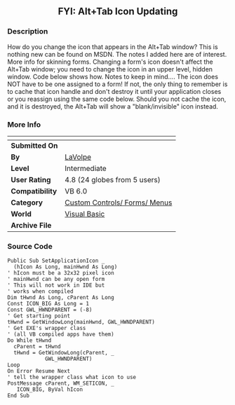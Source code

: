 ﻿<div align="center">

## FYI: Alt\+Tab Icon Updating


</div>

### Description

How do you change the icon that appears in the Alt+Tab window? This is nothing new can be found on MSDN. The notes I added here are of interest. More info for skinning forms. Changing a form's icon doesn't affect the Alt+Tab window; you need to change the icon in an upper level, hidden window. Code below shows how. Notes to keep in mind.... The icon does NOT have to be one assigned to a form! If not, the only thing to remember is to cache that icon handle and don't destroy it until your application closes or you reassign using the same code below. Should you not cache the icon, and it is destroyed, the Alt+Tab will show a "blank/invisible" icon instead.
 
### More Info
 


<span>             |<span>
---                |---
**Submitted On**   |
**By**             |[LaVolpe](https://github.com/Planet-Source-Code/PSCIndex/blob/master/ByAuthor/lavolpe.md)
**Level**          |Intermediate
**User Rating**    |4.8 (24 globes from 5 users)
**Compatibility**  |VB 6\.0
**Category**       |[Custom Controls/ Forms/  Menus](https://github.com/Planet-Source-Code/PSCIndex/blob/master/ByCategory/custom-controls-forms-menus__1-4.md)
**World**          |[Visual Basic](https://github.com/Planet-Source-Code/PSCIndex/blob/master/ByWorld/visual-basic.md)
**Archive File**   |[](https://github.com/Planet-Source-Code/lavolpe-fyi-alt-tab-icon-updating__1-57228/archive/master.zip)





### Source Code

```
Public Sub SetApplicationIcon _
  (hIcon As Long, mainHwnd As Long)
' hIcon must be a 32x32 pixel icon
' mainHwnd can be any open form
' This will not work in IDE but
' works when compiled
Dim tHwnd As Long, cParent As Long
Const ICON_BIG As Long = 1
Const GWL_HWNDPARENT = (-8)
' Get starting point
tHwnd = GetWindowLong(mainHwnd, GWL_HWNDPARENT)
' Get EXE's wrapper class
' (all VB compiled apps have them)
Do While tHwnd
  cParent = tHwnd
  tHwnd = GetWindowLong(cParent, _
            GWL_HWNDPARENT)
Loop
On Error Resume Next
' tell the wrapper class what icon to use
PostMessage cParent, WM_SETICON, _
   ICON_BIG, ByVal hIcon
End Sub
```

